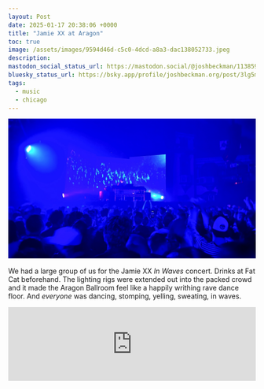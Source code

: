 ```yaml
---
layout: Post
date: 2025-01-17 20:38:06 +0000
title: "Jamie XX at Aragon"
toc: true
image: /assets/images/9594d46d-c5c0-4dcd-a8a3-dac138052733.jpeg
description: 
mastodon_social_status_url: https://mastodon.social/@joshbeckman/113859051278350597
bluesky_status_url: https://bsky.app/profile/joshbeckman.org/post/3lg5mi5d62225
tags:
  - music
  - chicago
---
```


![Jamie XX at Aragon](/assets/images/9594d46d-c5c0-4dcd-a8a3-dac138052733.jpeg)

We had a large group of us for the Jamie XX _In Waves_ concert. Drinks at Fat Cat beforehand. The lighting rigs were extended out into the packed crowd and it made the Aragon Ballroom feel like a happily writhing rave dance floor. And _everyone_ was dancing, stomping, yelling, sweating, in waves.

<iframe allow="autoplay *; encrypted-media *;" frameborder="0" height="150" style="width:100%;max-width:660px;overflow:hidden;background:transparent;" sandbox="allow-forms allow-popups allow-same-origin allow-scripts allow-storage-access-by-user-activation allow-top-navigation-by-user-activation" src="https://embed.music.apple.com/us/album/all-you-children-feat-the-avalanches/1746750796?i=1746751708"></iframe>
